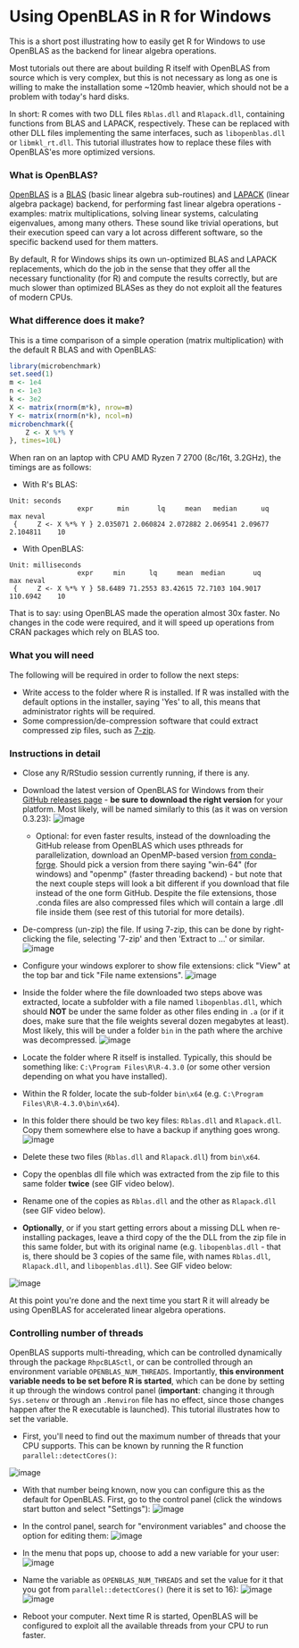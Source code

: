 # Using OpenBLAS in R for Windows

This is a short post illustrating how to easily get R for Windows to use OpenBLAS as the backend for linear algebra operations.

Most tutorials out there are about building R itself with OpenBLAS from source which is very complex, but this is not necessary as long as one is willing to make the installation some ~120mb heavier, which should not be a problem with today's hard disks.

In short: R comes with two DLL files `Rblas.dll` and `Rlapack.dll`, containing functions from BLAS and LAPACK, respectively. These can be replaced with other DLL files implementing the same interfaces, such as `libopenblas.dll` or `libmkl_rt.dll`. This tutorial illustrates how to replace these files with OpenBLAS'es more optimized versions.

### What is OpenBLAS?

[OpenBLAS](https://www.openblas.net) is a [BLAS](https://en.wikipedia.org/wiki/Basic_Linear_Algebra_Subprograms) (basic linear algebra sub-routines) and [LAPACK](https://en.wikipedia.org/wiki/LAPACK) (linear algebra package) backend, for performing fast linear algebra operations - examples: matrix multiplications, solving linear systems, calculating eigenvalues, among many others. These sound like trivial operations, but their execution speed can vary a lot across different software, so the specific backend used for them matters.

By default, R for Windows ships its own un-optimized BLAS and LAPACK replacements, which do the job in the sense that they offer all the necessary functionality (for R) and compute the results correctly, but are much slower than optimized BLASes as they do not exploit all the features of modern CPUs.

### What difference does it make?

This is a time comparison of a simple operation (matrix multiplication) with the default R BLAS and with OpenBLAS:
```r
library(microbenchmark)
set.seed(1)
m <- 1e4
n <- 1e3
k <- 3e2
X <- matrix(rnorm(m*k), nrow=m)
Y <- matrix(rnorm(n*k), ncol=n)
microbenchmark({
    Z <- X %*% Y
}, times=10L)
```

When ran on an laptop with CPU AMD Ryzen 7 2700 (8c/16t, 3.2GHz), the timings are as follows:

* With R's BLAS:
```
Unit: seconds
                 expr      min       lq     mean   median      uq      max neval
 {     Z <- X %*% Y } 2.035071 2.060824 2.072882 2.069541 2.09677 2.104811    10
```

* With OpenBLAS:
```
Unit: milliseconds
                 expr     min      lq     mean  median       uq      max neval
 {     Z <- X %*% Y } 58.6489 71.2553 83.42615 72.7103 104.9017 110.6942    10
```

That is to say: using OpenBLAS made the operation almost 30x faster. No changes in the code were required, and it will speed up operations from CRAN packages which rely on BLAS too.


### What you will need

The following will be required in order to follow the next steps:
* Write access to the folder where R is installed. If R was installed with the default options in the installer, saying 'Yes' to all, this means that administrator rights will be required.
* Some compression/de-compression software that could extract compressed zip files, such as [7-zip](https://www.7-zip.org).

### Instructions in detail

* Close any R/RStudio session currently running, if there is any.

* Download the latest version of OpenBLAS for Windows from their [GitHub releases page](https://github.com/xianyi/OpenBLAS/releases) - **be sure to download the right version** for your platform. Most likely, will be named similarly to this (as it was on version 0.3.23):
![image](github_openblas.png "github_openblas.png")

    * Optional: for even faster results, instead of the downloading the GitHub release from OpenBLAS which uses pthreads for parallelization, download an OpenMP-based version [from conda-forge](https://anaconda.org/conda-forge/libopenblas/files). Should pick a version from there saying "win-64" (for windows) and "openmp" (faster threading backend) - but note that the next couple steps will look a bit different if you download that file instead of the one form GitHub. Despite the file extensions, those .conda files are also compressed files which will contain a large .dll file inside them (see rest of this tutorial for more details).

* De-compress (un-zip) the file. If using 7-zip, this can be done by right-clicking the file, selecting '7-zip' and then 'Extract to ...' or similar.
![image](extracting.png "extracting")

* Configure your windows explorer to show file extensions: click "View" at the top bar and tick "File name extensions".
![image](show_extensions.png "show_extensions")

* Inside the folder where the file downloaded two steps above was extracted, locate a subfolder with a file named `libopenblas.dll`, which should **NOT** be under the same folder as other files ending in `.a` (or if it does, make sure that the file weights several dozen megabytes at least). Most likely, this will be under a folder `bin` in the path where the archive was decompressed.
![image](oblas_dll.png "oblas_dll")

* Locate the folder where R itself is installed. Typically, this should be something like: `C:\Program Files\R\R-4.3.0` (or some other version depending on what you have installed).
* Within the R folder, locate the sub-folder `bin\x64` (e.g. `C:\Program Files\R\R-4.3.0\bin\x64`).
* In this folder there should be two key files: `Rblas.dll` and `Rlapack.dll`. Copy them somewhere else to have a backup if anything goes wrong.
![image](orig_dlls.png "orig_dlls")

* Delete these two files (`Rblas.dll` and `Rlapack.dll`) from `bin\x64`.

* Copy the openblas dll file which was extracted from the zip file to this same folder **twice** (see GIF video below).

* Rename one of the copies as `Rblas.dll` and the other as `Rlapack.dll` (see GIF video below).

* **Optionally**, or if you start getting errors about a missing DLL when re-installing packages, leave a third copy of the the DLL from the zip file in this same folder, but with its original name (e.g. `libopenblas.dll` - that is, there should be 3 copies of the same file, with names `Rblas.dll`, `Rlapack.dll`, and `libopenblas.dll`). See GIF video below:

![image](swap_blases.gif "swap_blases")


At this point you're done and the next time you start R it will already be using OpenBLAS for accelerated linear algebra operations.

### Controlling number of threads

OpenBLAS supports multi-threading, which can be controlled dynamically through the package `RhpcBLASctl`, or can be controlled through an environment variable `OPENBLAS_NUM_THREADS`. Importantly, **this environment variable needs to be set before R is started**, which can be done by setting it up through the windows control panel (**important**: changing it through `Sys.setenv` or through an `.Renviron` file has no effect, since those changes happen after the R executable is launched). This tutorial illustrates how to set the variable.

* First, you'll need to find out the maximum number of threads that your CPU supports. This can be known by running the R function `parallel::detectCores()`:

![image](detect_cores.png "detect_cores")

* With that number being known, now you can configure this as the default for OpenBLAS. First, go to the control panel (click the windows start button and select "Settings"):
![image](launch_control_panel.png "launch_control_panel")

* In the control panel, search for "environment variables" and choose the option for editing them:
![image](control_panel_env.png "control_panel_env")

* In the menu that pops up, choose to add a new variable for your user:
![image](new_env_var.png "new_env_var")

* Name the variable as `OPENBLAS_NUM_THREADS` and set the value for it that you got from `parallel::detectCores()` (here it is set to 16):
![image](new_var1.png "new_var1")
![image](new_var2.png "new_var2")

* Reboot your computer. Next time R is started, OpenBLAS will be configured to exploit all the available threads from your CPU to run faster.
